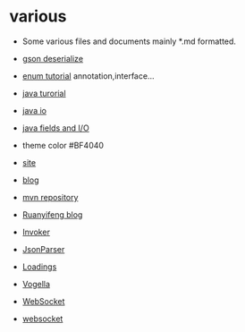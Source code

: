 # various
- Some various files and documents mainly *.md formatted.

- [gson deserialize](http://www.javacreed.com/gson-deserialiser-example/)
- [enum tutorial](https://docs.oracle.com/javase/tutorial/java/javaOO/enum.html) annotation,interface...
- [java turorial](http://www.tutorialspoint.com/java)
- [java io](http://www.tutorialspoint.com/java/java_files_io.htm)
- [java fields and I/O](http://www.cnblogs.com/oubo/archive/2012/01/06/2394638.html)
- theme color #BF4040
- [site](http://how2j.cn/?73)
- [blog](http://www.ruanyifeng.com/blog/)
- [mvn repository](http://mvnrepository.com/)
- [Ruanyifeng blog](http://www.ruanyifeng.com/blog/)
- [Invoker](http://www.invokergame.com/)
- [JsonParser](https://gac.codeplex.com/SourceControl/latest#Common/Source/Parsing/Json/ParsingJson_Parser.parser.txt)
- [Loadings](https://www.artstation.com/search?q=dota2&sorting=likes)
- [Vogella](http://www.vogella.com/tutorials/)
- [WebSocket](http://www.open-open.com/lib/view/open1428648292500.html)
- [websocket](https://www.ibm.com/developerworks/cn/java/j-lo-WebSocket/)
